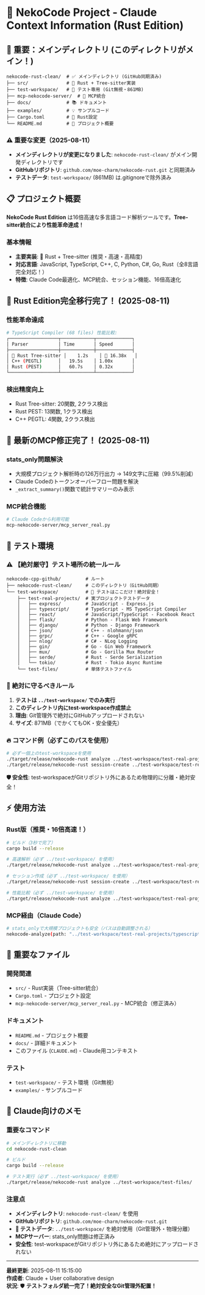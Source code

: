 # 🦀 NekoCode Project - Claude Context Information (Rust Edition)

## 📁 **重要：メインディレクトリ** (このディレクトリがメイン！)

```
nekocode-rust-clean/  # ✅ メインディレクトリ (GitHub同期済み)
├── src/              # 🦀 Rust + Tree-sitter実装
├── test-workspace/   # 🧪 テスト専用 (Git無視・861MB)
├── mcp-nekocode-server/  # 🔌 MCP統合
├── docs/             # 📚 ドキュメント
├── examples/         # 💡 サンプルコード
├── Cargo.toml        # 🦀 Rust設定
└── README.md         # 📖 プロジェクト概要
```

### **⚠️ 重要な変更（2025-08-11）**
- **メインディレクトリが変更になりました**: `nekocode-rust-clean/` がメイン開発ディレクトリです
- **GitHubリポジトリ**: `github.com/moe-charm/nekocode-rust.git` と同期済み
- **テストデータ**: `test-workspace/` (861MB) は.gitignoreで除外済み

## 📋 **プロジェクト概要**

**NekoCode Rust Edition** は16倍高速な多言語コード解析ツールです。**Tree-sitter統合により性能革命達成！**

### **基本情報**
- **主要実装**: 🦀 Rust + Tree-sitter (推奨・高速・高精度)
- **対応言語**: JavaScript, TypeScript, C++, C, Python, C#, Go, Rust（全8言語完全対応！）
- **特徴**: Claude Code最適化、MCP統合、セッション機能、16倍高速化

## 🚀 **Rust Edition完全移行完了！** (2025-08-11)

### **性能革命達成**
```bash
# TypeScript Compiler (68 files) 性能比較:
┌──────────────────┬────────────┬─────────────┐
│ Parser           │ Time       │ Speed       │
├──────────────────┼────────────┼─────────────┤
│ 🦀 Rust Tree-sitter │    1.2s    │ 🚀 16.38x   │
│ C++ (PEGTL)      │   19.5s    │ 1.00x       │
│ Rust (PEST)      │   60.7s    │ 0.32x       │
└──────────────────┴────────────┴─────────────┘
```

### **検出精度向上**
- Rust Tree-sitter: 20関数, 2クラス検出
- Rust PEST: 13関数, 1クラス検出  
- C++ PEGTL: 4関数, 2クラス検出

## 🔧 **最新のMCP修正完了！** (2025-08-11)

### **stats_only問題解決**
- 大規模プロジェクト解析時の126万行出力 → 149文字に圧縮（99.5%削減）
- Claude Codeのトークンオーバーフロー問題を解決
- `_extract_summary()`関数で統計サマリーのみ表示

### **MCP統合機能**
```bash
# Claude Codeから利用可能
mcp-nekocode-server/mcp_server_real.py
```

## 🧪 **テスト環境**

### ⚠️ **【絶対厳守】テスト場所の統一ルール**

```
nekocode-cpp-github/         # ルート
├── nekocode-rust-clean/     # このディレクトリ（GitHub同期）
└── test-workspace/          # 🚨 テストはここだけ！絶対安全！
    ├── test-real-projects/  # 実プロジェクトテストデータ
    │   ├── express/         # JavaScript - Express.js
    │   ├── typescript/      # TypeScript - MS TypeScript Compiler  
    │   ├── react/           # JavaScript/TypeScript - Facebook React
    │   ├── flask/           # Python - Flask Web Framework
    │   ├── django/          # Python - Django Framework
    │   ├── json/            # C++ - nlohmann/json
    │   ├── grpc/            # C++ - Google gRPC
    │   ├── nlog/            # C# - NLog Logging
    │   ├── gin/             # Go - Gin Web Framework
    │   ├── mux/             # Go - Gorilla Mux Router
    │   ├── serde/           # Rust - Serde Serialization
    │   └── tokio/           # Rust - Tokio Async Runtime
    └── test-files/          # 単体テストファイル
```

### 🚨 **絶対に守るべきルール**
1. **テストは `../test-workspace/` でのみ実行**
2. **このディレクトリ内にtest-workspace作成禁止**
3. **理由**: Git管理外で絶対にGitHubアップロードされない
4. **サイズ**: 871MB（でかくてもOK・安全優先）

### 🔥 **コマンド例（必ずこのパスを使用）**
```bash
# 必ず一個上のtest-workspaceを使用
./target/release/nekocode-rust analyze ../test-workspace/test-real-projects/express/
./target/release/nekocode-rust session-create ../test-workspace/test-real-projects/flask/
```

**🛡️ 安全性**: test-workspaceがGitリポジトリ外にあるため物理的に分離・絶対安全！

## ⚡ **使用方法**

### **Rust版（推奨・16倍高速！）**
```bash
# ビルド（3秒で完了）
cargo build --release

# 高速解析（必ず ../test-workspace/ を使用）
./target/release/nekocode-rust analyze ../test-workspace/test-real-projects/express/ --parser tree-sitter

# セッション作成（必ず ../test-workspace/ を使用）
./target/release/nekocode-rust session-create ../test-workspace/test-real-projects/flask/

# 性能比較（必ず ../test-workspace/ を使用）
./target/release/nekocode-rust analyze ../test-workspace/test-real-projects/typescript/ --benchmark
```

### **MCP経由（Claude Code）**
```bash
# stats_onlyで大規模プロジェクトも安全（パスは自動調整される）
nekocode-analyze(path: "../test-workspace/test-real-projects/typescript", stats_only: true)
```

## 🎯 **重要なファイル**

### **開発関連**
- `src/` - Rust実装（Tree-sitter統合）
- `Cargo.toml` - プロジェクト設定
- `mcp-nekocode-server/mcp_server_real.py` - MCP統合（修正済み）

### **ドキュメント**
- `README.md` - プロジェクト概要
- `docs/` - 詳細ドキュメント
- このファイル (`CLAUDE.md`) - Claude用コンテキスト

### **テスト**
- `test-workspace/` - テスト環境（Git無視）
- `examples/` - サンプルコード

## 📝 **Claude向けのメモ**

### **重要なコマンド**
```bash
# メインディレクトリに移動
cd nekocode-rust-clean

# ビルド
cargo build --release

# テスト実行（必ず ../test-workspace/ を使用）
./target/release/nekocode-rust analyze ../test-workspace/test-files/
```

### **注意点**
- **メインディレクトリ**: `nekocode-rust-clean/` を使用
- **GitHubリポジトリ**: `github.com/moe-charm/nekocode-rust.git` 
- **🚨 テストデータ**: `../test-workspace/` を絶対使用（Git管理外・物理分離）
- **MCPサーバー**: stats_only問題は修正済み
- **安全性**: test-workspaceがGitリポジトリ外にあるため絶対にアップロードされない

---
**最終更新**: 2025-08-11 15:15:00  
**作成者**: Claude + User collaborative design  
**状況**: 🛡️ **テストフォルダ統一完了！絶対安全なGit管理外配置！**